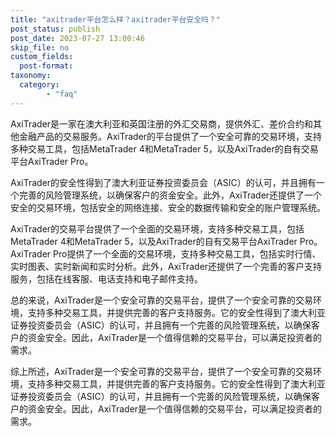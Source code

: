 ```yaml
---
title: "axitrader平台怎么样？axitrader平台安全吗？"
post_status: publish
post_date: 2023-07-27 13:00:46
skip_file: no
custom_fields: 
  post-format: 
taxonomy:
  category:
        - "faq"
---
```


AxiTrader是一家在澳大利亚和英国注册的外汇交易商，提供外汇、差价合约和其他金融产品的交易服务。AxiTrader的平台提供了一个安全可靠的交易环境，支持多种交易工具，包括MetaTrader 4和MetaTrader 5，以及AxiTrader的自有交易平台AxiTrader Pro。

AxiTrader的安全性得到了澳大利亚证券投资委员会（ASIC）的认可，并且拥有一个完善的风险管理系统，以确保客户的资金安全。此外，AxiTrader还提供了一个安全的交易环境，包括安全的网络连接、安全的数据传输和安全的账户管理系统。

AxiTrader的交易平台提供了一个全面的交易环境，支持多种交易工具，包括MetaTrader 4和MetaTrader 5，以及AxiTrader的自有交易平台AxiTrader Pro。AxiTrader Pro提供了一个全面的交易环境，支持多种交易工具，包括实时行情、实时图表、实时新闻和实时分析。此外，AxiTrader还提供了一个完善的客户支持服务，包括在线客服、电话支持和电子邮件支持。

总的来说，AxiTrader是一个安全可靠的交易平台，提供了一个安全可靠的交易环境，支持多种交易工具，并提供完善的客户支持服务。它的安全性得到了澳大利亚证券投资委员会（ASIC）的认可，并且拥有一个完善的风险管理系统，以确保客户的资金安全。因此，AxiTrader是一个值得信赖的交易平台，可以满足投资者的需求。

综上所述，AxiTrader是一个安全可靠的交易平台，提供了一个安全可靠的交易环境，支持多种交易工具，并提供完善的客户支持服务。它的安全性得到了澳大利亚证券投资委员会（ASIC）的认可，并且拥有一个完善的风险管理系统，以确保客户的资金安全。因此，AxiTrader是一个值得信赖的交易平台，可以满足投资者的需求。
